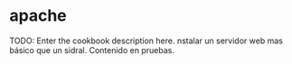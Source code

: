 # apache

TODO: Enter the cookbook description here.
nstalar un servidor web mas básico que un sidral. Contenido en pruebas.

